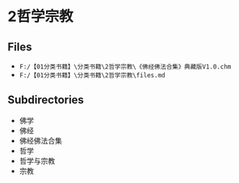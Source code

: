 # 2哲学宗教

## Files

- `F:/【01分类书籍】\分类书籍\2哲学宗教\《佛经佛法合集》典藏版V1.0.chm`
- `F:/【01分类书籍】\分类书籍\2哲学宗教\files.md`

## Subdirectories

- 佛学
- 佛经
- 佛经佛法合集
- 哲学
- 哲学与宗教
- 宗教
